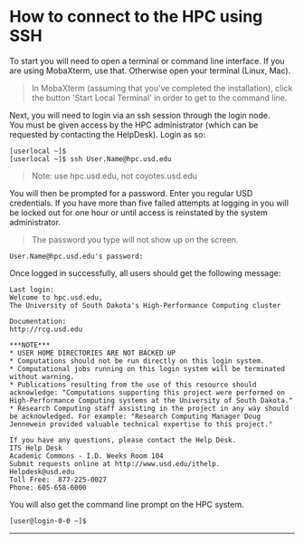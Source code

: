 # How to connect to the HPC using SSH

To start you will need to open a terminal or command line interface. If you are using MobaXterm, use that. Otherwise open your terminal \(Linux, Mac\).

> In MobaXterm \(assuming that you've completed the installation\), click the button 'Start Local Terminal' in order to get to the command line.

Next, you will need to login via an ssh session through the login node.  
You must be given access by the HPC administrator \(which can be requested by contacting the HelpDesk\). Login as so:

```
[userlocal ~]$
[userlocal ~]$ ssh User.Name@hpc.usd.edu
```

> Note: use hpc.usd.edu, not coyotes.usd.edu

You will then be prompted for a password. Enter you regular USD credentials. If you have more than five failed attempts at logging in you will be locked out for one hour or until access is reinstated by the system administrator.

> The password you type will not show up on the screen.

```
User.Name@hpc.usd.edu's password:
```

Once logged in successfully, all users should get the following message:

```
Last login: 
Welcome to hpc.usd.edu, 
The University of South Dakota's High-Performance Computing cluster

Documentation:
http://rcg.usd.edu

***NOTE***
* USER HOME DIRECTORIES ARE NOT BACKED UP
* Computations should not be run directly on this login system.  
* Computational jobs running on this login system will be terminated without warning.    
* Publications resulting from the use of this resource should acknowledge: "Computations supporting this project were performed on High-Performance Computing systems at the University of South Dakota."
* Research Computing staff assisting in the project in any way should be acknowledged. For example: "Research Computing Manager Doug Jennewein provided valuable technical expertise to this project."

If you have any questions, please contact the Help Desk. 
ITS Help Desk
Academic Commons - I.D. Weeks Room 104 
Submit requests online at http://www.usd.edu/ithelp. 
Helpdesk@usd.edu 
Toll Free:  877-225-0027 
Phone: 605-658-6000
```

You will also get the command line prompt on the HPC system.

```
[user@login-0-0 ~]$
```

---



